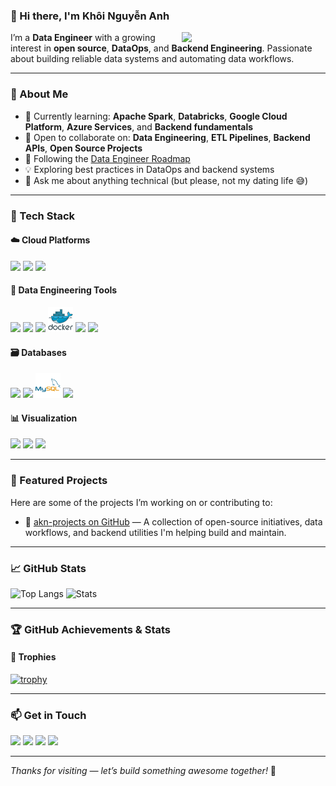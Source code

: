 ### 👋 Hi there, I'm **Khôi Nguyễn Anh**

<img align="right" src="https://media.giphy.com/media/M9gbBd9nbDrOTu1Mqx/giphy.gif" width="230">

I’m a **Data Engineer** with a growing interest in **open source**, **DataOps**, and **Backend Engineering**. Passionate about building reliable data systems and automating data workflows.

---

### 🚀 About Me

- 🌱 Currently learning: **Apache Spark**, **Databricks**, **Google Cloud Platform**, **Azure Services**, and **Backend fundamentals**
- 🤝 Open to collaborate on: **Data Engineering**, **ETL Pipelines**, **Backend APIs**, **Open Source Projects**
- 📘 Following the [Data Engineer Roadmap](https://github.com/datastacktv/data-engineer-roadmap)
- 💡 Exploring best practices in DataOps and backend systems
- 💬 Ask me about anything technical (but please, not my dating life 😅)

---

### 💼 Tech Stack

#### ☁️ Cloud Platforms
<p align="left">
  <img src="https://img.shields.io/badge/AWS-232F3E?style=flat&logo=amazonaws&logoColor=white" />
  <img src="https://img.shields.io/badge/GCP-4285F4?style=flat&logo=googlecloud&logoColor=white" />
  <img src="https://img.shields.io/badge/Azure-0078D4?style=flat&logo=microsoftazure&logoColor=white" />
</p>

#### 🧱 Data Engineering Tools
<p>
<a href="https://airflow.apache.org/" target="_blank"><img src="https://static-00.iconduck.com/assets.00/airflow-icon-256x256-la90eetn.png" width="40"/></a>
<a href="https://www.getdbt.com/" target="_blank"><img src="https://images.seeklogo.com/logo-png/43/2/dbt-logo-png_seeklogo-431111.png" width="40"/></a>
<a href="https://www.databricks.com/" target="_blank"><img src="https://1000logos.net/wp-content/uploads/2025/01/Databricks-Emblem.png" width="80"/></a>
<a href="https://www.docker.com/" target="_blank"><img src="https://raw.githubusercontent.com/devicons/devicon/master/icons/docker/docker-original-wordmark.svg" width="40"/></a>
<a href="https://git-scm.com/" target="_blank"><img src="https://www.vectorlogo.zone/logos/git-scm/git-scm-icon.svg" width="40"/></a>
<a href="https://www.postman.com/" target="_blank"><img src="https://www.vectorlogo.zone/logos/getpostman/getpostman-icon.svg" width="40"/></a>
</p>



#### 🗃 Databases
<p>
<a href="https://www.oracle.com/" target="_blank"><img src="https://www.svgrepo.com/show/303303/oracle-6-logo.svg" width="40"/></a>
<a href="https://www.microsoft.com/en-us/sql-server/sql-server-2019" target="_blank"><img src="https://www.svgrepo.com/show/306420/microsoftsqlserver.svg" width="40"/></a>
<a href="https://www.mysql.com/" target="_blank"><img src="https://raw.githubusercontent.com/devicons/devicon/master/icons/mysql/mysql-original-wordmark.svg" width="40"/></a>
<a href="https://cassandra.apache.org/" target="_blank"><img src="https://www.svgrepo.com/show/305710/apachecassandra.svg" width="40"/></a>
</p>

#### 📊 Visualization
<p>
<a href="https://superset.apache.org/" target="_blank"><img src="https://www.freney.com/images/supersetcolor.png" width="40"/></a>
<a href="https://powerbi.microsoft.com/" target="_blank"><img src="https://www.svgrepo.com/show/306593/powerbi.svg" width="40"/></a>
<a href="https://www.tableau.com/" target="_blank"><img src="https://www.svgrepo.com/show/306830/tableau.svg" width="40"/></a>
</p>

---

### 🔨 Featured Projects

Here are some of the projects I’m working on or contributing to:

- 🔗 [akn-projects on GitHub](https://github.com/akn-projects) — A collection of open-source initiatives, data workflows, and backend utilities I'm helping build and maintain.

---

### 📈 GitHub Stats

![Top Langs](https://github-readme-stats.vercel.app/api/top-langs/?username=KoiDev13&theme=tokyonight&count_private=true)
![Stats](https://github-readme-stats.vercel.app/api?username=KoiDev13&theme=tokyonight&count_private=true)

---

### 🏆 GitHub Achievements & Stats

#### 🏅 Trophies
[![trophy](https://github-profile-trophy.vercel.app/?username=KoiDev13&row=2&column=3&theme=algolia&no-frame=true)](https://github.com/ryo-ma/github-profile-trophy)


---

### 📫 Get in Touch

<p>
<a href="https://linkedin.com/in/knguyenanh8194" target="_blank"><img src="https://cdn.jsdelivr.net/npm/simple-icons@3.0.1/icons/linkedin.svg" width="30"/></a>
<a href="https://www.hackerrank.com/knguyenanh8194" target="_blank"><img src="https://cdn.jsdelivr.net/npm/simple-icons@3.0.1/icons/hackerrank.svg" width="30"/></a>
<a href="https://www.datacamp.com/profile/knguyenanh8194" target="_blank"><img src="https://cdn.jsdelivr.net/npm/simple-icons@3.0.1/icons/datacamp.svg" width="30"/></a>
<a href="https://g.dev/knguyenanh8194" target="_blank"><img src="https://cdn.jsdelivr.net/npm/simple-icons@3.0.1/icons/google.svg" width="30"/></a>
</p>

---

<em>Thanks for visiting — let’s build something awesome together!</em> 🚀
